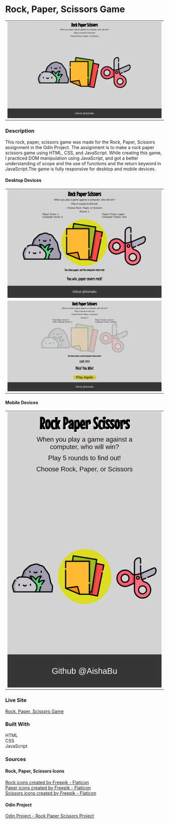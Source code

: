 # Rock, Paper, Scissors Game

<table>
    <tr>
    <td><img src="./rps-images/readmefile-desktopone.png"></td>
    </tr>
</table>

### Description
This rock, paper, scissors game was made for the Rock, Paper, Scissors assignment in the Odin Project. The assignment is to make a rock paper scissors game using HTML, CSS, and JavaScript. While creating this game, I practiced DOM manipulation using JavaScript, and got a better understanding of scope and the use of functions and the return keyword in JavaScript.The game is fully responsive for desktop and mobile devices. 

#### Desktop Devices
<table>
    <tr>
    <td><img src="./rps-images/readmefile-desktoptwo.png"></td>
    </tr>
    <tr>
     <td><img src="./rps-images/readmefile-desktopthree.png"></td>
     </tr>
</table>

#### Mobile Devices
<table>
    <tr>
    <td><img src="./rps-images/readmefile-mobileone.png"></td>
    </tr>

</table>

### Live Site
[Rock, Paper, Scissors Game](https://aishabu.github.io/rock-paper-scissors/)

### Built With 
HTML <br>
CSS<br>
JavaScript<br>

### Sources
#### Rock, Paper, Scissors Icons 
<a href="https://www.flaticon.com/free-icons/rock" title="rock icons">Rock icons created by Freepik - Flaticon</a><br>
<a href="https://www.flaticon.com/free-icons/paper" title="paper icons">Paper icons created by Freepik - Flaticon</a><br>
<a href="https://www.flaticon.com/free-icons/scissors" title="scissors icons">Scissors icons created by Freepik - Flaticon</a>

#### Odin Project
[Odin Project - Rock Paper Scissors Project](https://www.theodinproject.com/lessons/foundations-rock-paper-scissors)
